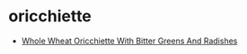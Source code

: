 # oricchiette

 * [Whole Wheat Oricchiette With Bitter Greens And Radishes](../index/w/whole-wheat-oricchiette-with-bitter-greens-and-radishes-368981.json)
